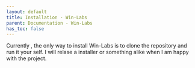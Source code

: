```yaml
---
layout: default
title: Installation - Win-Labs
parent: Documentation - Win-Labs
has_toc: false
---
```


Currently , the only way to install Win-Labs is to clone the repository and run it your self. I will relase a installer or something alike when I am happy with the project.